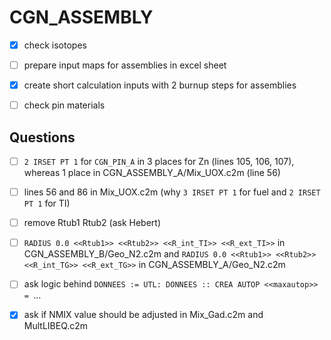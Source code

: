 # CGN_ASSEMBLY

- [x] check isotopes
- [ ] prepare input maps for assemblies in excel sheet
- [x] create short calculation inputs with 2 burnup steps for assemblies
- [ ] check pin materials


## Questions

- [ ] `2 IRSET PT 1` for `CGN_PIN_A` in 3 places for Zn (lines 105, 106, 107), whereas 1 place in CGN_ASSEMBLY_A/Mix_UOX.c2m (line 56)
- [ ] lines 56 and 86 in Mix_UOX.c2m (why `3 IRSET PT 1` for fuel and `2 IRSET PT 1` for TI)
- [ ] remove Rtub1 Rtub2 (ask Hebert)
- [ ] `RADIUS 0.0 <<Rtub1>> <<Rtub2>> <<R_int_TI>> <<R_ext_TI>>` in CGN_ASSEMBLY_B/Geo_N2.c2m and
      `RADIUS 0.0 <<Rtub1>> <<Rtub2>> <<R_int_TG>> <<R_ext_TG>>` in CGN_ASSEMBLY_A/Geo_N2.c2m

- [ ] ask logic behind `DONNEES := UTL: DONNEES :: CREA AUTOP <<maxautop>> = `...
- [x] ask if NMIX value should be adjusted in Mix_Gad.c2m and MultLIBEQ.c2m 
